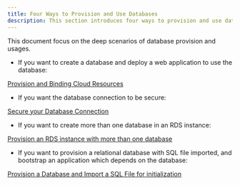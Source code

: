 ```yaml
---
title: Four Ways to Provision and Use Databases
description: This section introduces four ways to provision and use databases.
---
```


This document focus on the deep scenarios of database provision and usages.

- If you want to create a database and deploy a web application to use the database:

[Provision and Binding Cloud Resources](./provision-and-consume-cloud-services)

- If you want the database connection to be secure:

[Secure your Database Connection](./secure-your-database-connection)

- If you want to create more than one database in an RDS instance:

[Provision an RDS instance with more than one database](./provision-an-RDS-instance-with-more-than-one-database.md)

- If you want to provision a relational database with SQL file imported, and bootstrap an
  application which depends on the database:

[Provision a Database and Import a SQL File for initialization](./provision-and-initiate-database.md)

